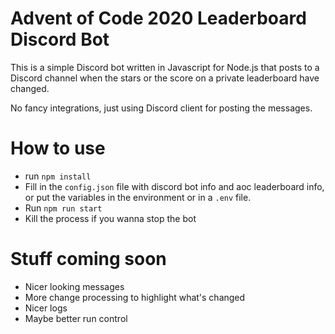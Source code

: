# Advent of Code 2020 Leaderboard Discord Bot

This is a simple Discord bot written in Javascript for Node.js that posts to a Discord channel when the stars or the
score on a private leaderboard have changed.

No fancy integrations, just using Discord client for posting the messages.

# How to use
- run `npm install`
- Fill in the `config.json` file with discord bot info and aoc leaderboard info, or put the variables in the environment
  or in a `.env` file.
- Run `npm run start`
- Kill the process if you wanna stop the bot

# Stuff coming soon

- Nicer looking messages
- More change processing to highlight what's changed
- Nicer logs
- Maybe better run control
